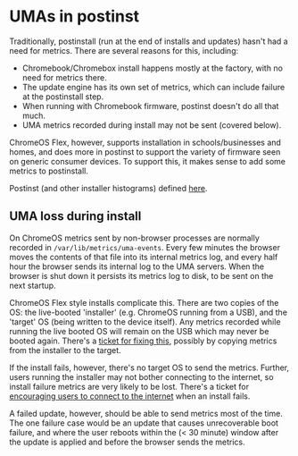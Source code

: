 # UMAs in postinst

Traditionally, postinstall (run at the end of installs and updates) hasn't had a
need for metrics. There are several reasons for this, including:
* Chromebook/Chromebox install happens mostly at the factory, with no need for
  metrics there.
* The update engine has its own set of metrics, which can include failure at the
  postinstall step.
* When running with Chromebook firmware, postinst doesn't do all that much.
* UMA metrics recorded during install may not be sent (covered below).

ChromeOS Flex, however, supports installation in schools/businesses and homes,
and does more in postinst to support the variety of firmware seen on generic
consumer devices. To support this, it makes sense to add some metrics to
postinstall.

Postinst (and other installer histograms) defined
[here](https://source.chromium.org/chromium/chromium/src/+/main:tools/metrics/histograms/metadata/installer/histograms.xml).

## UMA loss during install

On ChromeOS metrics sent by non-browser processes are normally recorded in
`/var/lib/metrics/uma-events`. Every few minutes the browser moves the contents
of that file into its internal metrics log, and every half hour the browser
sends its internal log to the UMA servers. When the browser is shut down it
persists its metrics log to disk, to be sent on the next startup.

ChromeOS Flex style installs complicate this. There are two copies of the OS:
the live-booted 'installer' (e.g. ChromeOS running from a USB), and the 'target'
OS (being written to the device itself). Any metrics recorded while running the
live booted OS will remain on the USB which may never be booted again. There's a
[ticket for fixing this](https://buganizer.corp.google.com/issues/180948279),
possibly by copying metrics from the installer to the target.

If the install fails, however, there's no target OS to send the metrics.
Further, users running the installer may not bother connecting to the internet,
so install failure metrics are very likely to be lost. There's a ticket for
[encouraging users to connect to the internet](https://buganizer.corp.google.com/issues/243405822)
when an install fails.

A failed update, however, should be able to send metrics most of the time. The
one failure case would be an update that causes unrecoverable boot failure, and
where the user reboots within the (< 30 minute) window after the update is
applied and before the browser sends the metrics.
